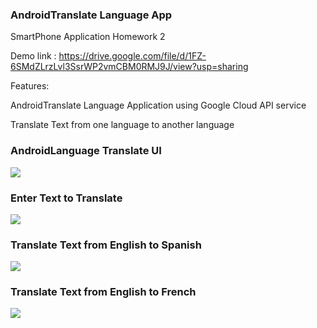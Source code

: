 ### AndroidTranslate Language App

SmartPhone Application Homework 2

Demo link : https://drive.google.com/file/d/1FZ-6SMdZLrzLvl3SsrWP2vmCBM0RMJ9J/view?usp=sharing

Features:

AndroidTranslate Language Application using Google Cloud API service

Translate Text from one language to another language

###  AndroidLanguage Translate UI
![](screenshot/Image1.JPG)


###  Enter Text to Translate
![](screenshot/Image2.JPG)

###  Translate Text from English to Spanish
![](screenshot/Image3entoes.JPG)

###  Translate Text from English to French
![](screenshot/Image4entofr.JPG)